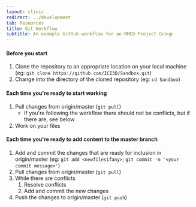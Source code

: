 ```yaml
---
layout: clinic
redirect: ../development
tab: Resources
title: Git Workflow
subtitle: An example GitHub workflow for an MMED Project Group
---
```


#### Before you start

1. Clone the repository to an appropriate location on your local machine (eg: `git clone https://github.com/ICI3D/Sandbox.git`)
1. Change into the directory of the cloned repository (eg: `cd Sandbox`)

#### Each time you're ready to start working

1. Pull changes from origin/master (`git pull`)
	* If you're following the workflow there should not be conflicts, but if there are, see below
1. Work on your files

#### Each time you're ready to add content to the master branch

1. Add and commit the changes that are ready for inclusion in origin/master (eg: `git add <newfilesifany>`; `git commit -m '<your commit message>'`)
1. Pull changes from origin/master (`git pull`)
1. While there are conflicts
	1. Resolve conflicts
	1. Add and commit the new changes
1. Push the changes to origin/master (`git push`)
